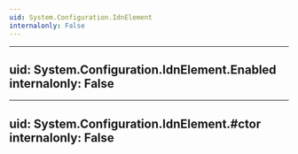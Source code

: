 ```yaml
---
uid: System.Configuration.IdnElement
internalonly: False
---
```


---
uid: System.Configuration.IdnElement.Enabled
internalonly: False
---

---
uid: System.Configuration.IdnElement.#ctor
internalonly: False
---
